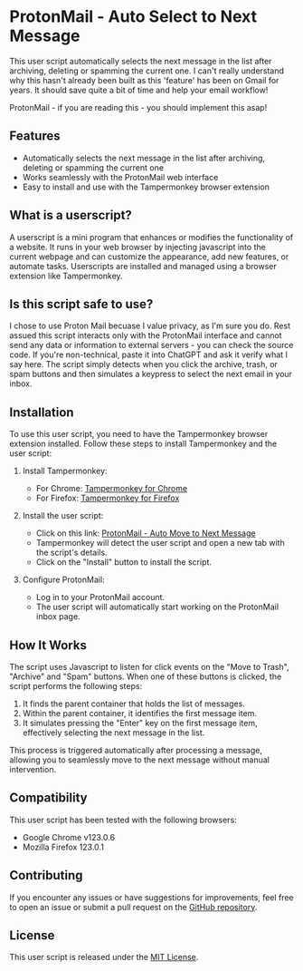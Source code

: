 # ProtonMail - Auto Select to Next Message

This user script automatically selects the next message in the list after archiving, deleting or spamming the current one. I can't really understand why this hasn't already been built as this 'feature' has been on Gmail for years. It should save quite a bit of time and help your email workflow!

ProtonMail - if you are reading this - you should implement this asap!

## Features

- Automatically selects the next message in the list after archiving, deleting or spamming the current one
- Works seamlessly with the ProtonMail web interface
- Easy to install and use with the Tampermonkey browser extension

## What is a userscript?

A userscript is a mini program that enhances or modifies the functionality of a website. It runs in your web browser by injecting javascript into the current webpage and can customize the appearance, add new features, or automate tasks. Userscripts are installed and managed using a browser extension like Tampermonkey.

## Is this script safe to use?

I chose to use Proton Mail becuase I value privacy, as I'm sure you do. Rest assued this script interacts only with the ProtonMail interface and cannot send any data or information to external servers - you can check the source code. If you're non-technical, paste it into ChatGPT and ask it verify what I say here. The script simply detects when you click the archive, trash, or spam buttons and then simulates a keypress to select the next email in your inbox. 

## Installation

To use this user script, you need to have the Tampermonkey browser extension installed. Follow these steps to install Tampermonkey and the user script:

1. Install Tampermonkey:
   - For Chrome: [Tampermonkey for Chrome](https://chrome.google.com/webstore/detail/tampermonkey/dhdgffkkebhmkfjojejmpbldmpobfkfo)
   - For Firefox: [Tampermonkey for Firefox](https://addons.mozilla.org/en-US/firefox/addon/tampermonkey/)

2. Install the user script:
   - Click on this link: [ProtonMail - Auto Move to Next Message](https://raw.githubusercontent.com/tompos2/proton_mail_auto_select_next_message/master/main.js)
   - Tampermonkey will detect the user script and open a new tab with the script's details.
   - Click on the "Install" button to install the script.

3. Configure ProtonMail:
   - Log in to your ProtonMail account.
   - The user script will automatically start working on the ProtonMail inbox page.

## How It Works

The script uses Javascript to listen for click events on the "Move to Trash", "Archive" and "Spam" buttons. When one of these buttons is clicked, the script performs the following steps:

1. It finds the parent container that holds the list of messages.
2. Within the parent container, it identifies the first message item.
3. It simulates pressing the "Enter" key on the first message item, effectively selecting the next message in the list.

This process is triggered automatically after processing a message, allowing you to seamlessly move to the next message without manual intervention.

## Compatibility

This user script has been tested with the following browsers:

- Google Chrome v123.0.6
- Mozilla Firefox 123.0.1

## Contributing

If you encounter any issues or have suggestions for improvements, feel free to open an issue or submit a pull request on the [GitHub repository](https://github.com/yourusername/protonmail-auto-move-to-next-message).

## License

This user script is released under the [MIT License](https://opensource.org/licenses/MIT).
